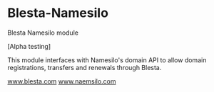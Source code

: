 # Blesta-Namesilo
Blesta Namesilo module

[Alpha testing]

This module interfaces with Namesilo's domain API to allow domain registrations, transfers and renewals through Blesta.

www.blesta.com
www.naemsilo.com

